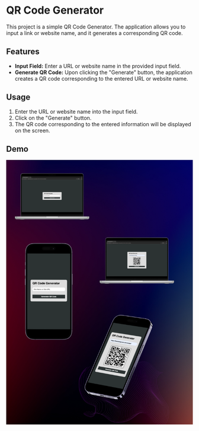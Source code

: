 # QR Code Generator

This project is a simple QR Code Generator. The application allows you to input a link or website name, and it generates a corresponding QR code.

## Features

- **Input Field:** Enter a URL or website name in the provided input field.
- **Generate QR Code:** Upon clicking the "Generate" button, the application creates a QR code corresponding to the entered URL or website name.

## Usage

1. Enter the URL or website name into the input field.
2. Click on the "Generate" button.
3. The QR code corresponding to the entered information will be displayed on the screen.

## Demo

![QR Code Generator Image](https://github.com/BGWEB08/README.md-IMAGES/blob/main/JavaScript%20Trials/QR%20Code%20Generator/qrcodegenerator-img.png?raw=true)
